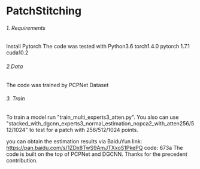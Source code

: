 # PatchStitching

###### 1. Requirements
Install Pytorch
The code was tested with Python3.6 torch1.4.0 pytorch 1.7.1 cuda10.2

###### 2.Data
The code was trained by PCPNet Dataset
 
###### 3. Train
To train a model run "train_multi_experts3_atten.py".
You also can use "stacked_with_dgcnn_experts3_normal_estimation_nopca2_with_atten256/512/1024" to test for a patch with 256/512/1024 points.

you can obtain the estimation results via BaiduYun link: https://pan.baidu.com/s/1ZDx8TwS9AmJTXxoS1PkePQ  code: 673a
The code is built on the top of PCPNet and DGCNN. Thanks for the precedent contribution.
